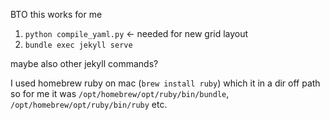 BTO this works for me

1. `python compile_yaml.py`   <- needed for new grid layout
2. `bundle exec jekyll serve`

maybe also other jekyll commands?

I used homebrew ruby on mac (`brew install ruby`) which it in a dir off path so for me it was
`/opt/homebrew/opt/ruby/bin/bundle`, `/opt/homebrew/opt/ruby/bin/ruby` etc.
